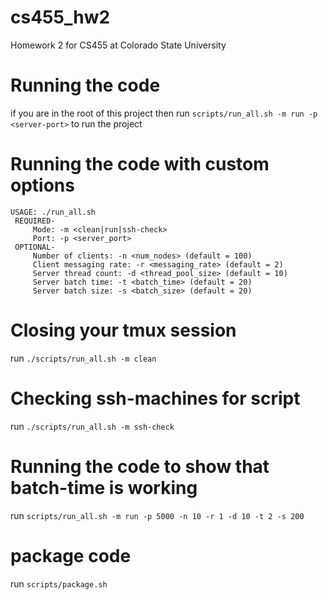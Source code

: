 # cs455_hw2
Homework 2 for CS455 at Colorado State University

# Running the code
if you are in the root of this project then run `scripts/run_all.sh -m run -p <server-port>` to run the project

# Running the code with custom options
```
USAGE: ./run_all.sh
 REQUIRED-
 	 Mode: -m <clean|run|ssh-check>
 	 Port: -p <server_port>
 OPTIONAL-
 	 Number of clients: -n <num_nodes> (default = 100)
 	 Client messaging rate: -r <messaging_rate> (default = 2)
 	 Server thread count: -d <thread_pool_size> (default = 10)
 	 Server batch time: -t <batch_time> (default = 20)
 	 Server batch size: -s <batch_size> (default = 20)
```

# Closing your tmux session
run `./scripts/run_all.sh -m clean`

# Checking ssh-machines for script
run `./scripts/run_all.sh -m ssh-check`

# Running the code to show that batch-time is working

run `scripts/run_all.sh -m run -p 5000 -n 10 -r 1 -d 10 -t 2 -s 200`

# package code

run `scripts/package.sh`